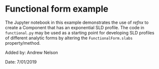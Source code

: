 # Functional form example

The Jupyter notebook in this example demonstrates the use of *refnx* to create
a Component that has an exponential SLD profile. The code in `functional.py`
may be used as a starting point for developing SLD profiles of different
analytic forms by altering the `FunctionalForm.slabs` property/method. 

Added by:
Andrew Nelson

Date: 7/01/2019